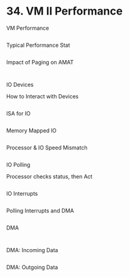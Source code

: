 # 34. VM II Performance



VM Performance



<figure><img src=".gitbook/assets/image (7).png" alt=""><figcaption></figcaption></figure>

Typical Performance Stat



<figure><img src=".gitbook/assets/image (1) (1) (1) (1).png" alt=""><figcaption></figcaption></figure>

Impact of Paging on AMAT



<figure><img src=".gitbook/assets/image (2) (1) (1) (1).png" alt=""><figcaption></figcaption></figure>



<figure><img src=".gitbook/assets/image (3) (1) (1) (1).png" alt=""><figcaption></figcaption></figure>

IO Devices

How to Interact with Devices



<figure><img src=".gitbook/assets/image (4) (1) (1).png" alt=""><figcaption></figcaption></figure>



ISA for IO



<figure><img src=".gitbook/assets/image (5) (1).png" alt=""><figcaption></figcaption></figure>

Memory Mapped IO



<figure><img src=".gitbook/assets/image (6) (1).png" alt=""><figcaption></figcaption></figure>

Processor & IO Speed Mismatch



<figure><img src=".gitbook/assets/image (7) (1).png" alt=""><figcaption></figcaption></figure>

IO Polling

Processor checks status, then Act



<figure><img src=".gitbook/assets/image (8).png" alt=""><figcaption></figcaption></figure>

IO Interrupts



<figure><img src=".gitbook/assets/image (9).png" alt=""><figcaption></figcaption></figure>

Polling Interrupts and DMA



<figure><img src=".gitbook/assets/image (10).png" alt=""><figcaption></figcaption></figure>

DMA



<figure><img src=".gitbook/assets/image (11).png" alt=""><figcaption></figcaption></figure>

<figure><img src=".gitbook/assets/image (12).png" alt=""><figcaption></figcaption></figure>

DMA: Incoming Data



<figure><img src=".gitbook/assets/image (13).png" alt=""><figcaption></figcaption></figure>

DMA: Outgoing Data



<figure><img src=".gitbook/assets/image (14).png" alt=""><figcaption></figcaption></figure>
